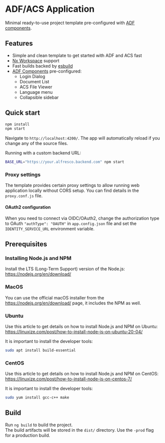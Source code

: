 # ADF/ACS Application

Minimal ready-to-use project template pre-configured with [ADF components](https://github.com/Alfresco/alfresco-ng2-components).

## Features

- Simple and clean template to get started with ADF and ACS fast
- [Nx Workspace](https://nx.dev/getting-started/intro) support
- Fast builds backed by [esbuild](https://esbuild.github.io/)
- [ADF Components](https://github.com/Alfresco/alfresco-ng2-components) pre-configured:
  - Login Dialog
  - Document List
  - ACS File Viewer
  - Language menu
  - Collapsible sidebar

## Quick start

```sh
npm install
npm start
```

Navigate to `http://localhost:4200/`.
The app will automatically reload if you change any of the source files.

Running with a custom backend URL:

```sh
BASE_URL="https://your.alfresco.backend.com" npm start
```

### Proxy settings

The template provides certain proxy settings to allow running web application locally without CORS setup.
You can find details in the `proxy.conf.js` file.

#### OAuth2 configuration

When you need to connect via OIDC/OAuth2, change the authorization type to OAuth `"authType": "OAUTH"` in `app.config.json` file and set the `IDENTITY_SERVICE_URL` environment variable.

## Prerequisites

### Installing Node.js and NPM

Install the LTS (Long-Term Support) version of the Node.js: <https://nodejs.org/en/download/>

### MacOS

You can use the official macOS installer from the <https://nodejs.org/en/download/> page, it includes the NPM as well.

### Ubuntu

Use this article to get details on how to install Node.js and NPM on Ubuntu:
<https://linuxize.com/post/how-to-install-node-js-on-ubuntu-20-04/>

It is important to install the developer tools:

```sh
sudo apt install build-essential
```

### CentOS

Use this article to get details on how to install Node.js and NPM on CentOS:
<https://linuxize.com/post/how-to-install-node-js-on-centos-7/>

It is important to install the developer tools:

```sh
sudo yum install gcc-c++ make
```

## Build

Run `ng build` to build the project.  
The build artifacts will be stored in the `dist/` directory. Use the `-prod` flag for a production build.
